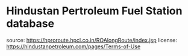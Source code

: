 # Hindustan Pertroleum Fuel Station database
source: https://hproroute.hpcl.co.in/ROAlongRoute/index.jsp
license: https://hindustanpetroleum.com/pages/Terms-of-Use


